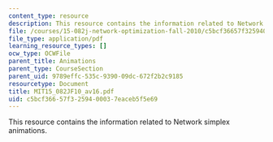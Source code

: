 ```yaml
---
content_type: resource
description: This resource contains the information related to Network simplex animations.
file: /courses/15-082j-network-optimization-fall-2010/c5bcf36657f3259400037eaceb5f5e69_MIT15_082JF10_av16.pdf
file_type: application/pdf
learning_resource_types: []
ocw_type: OCWFile
parent_title: Animations
parent_type: CourseSection
parent_uid: 9789effc-535c-9390-09dc-672f2b2c9185
resourcetype: Document
title: MIT15_082JF10_av16.pdf
uid: c5bcf366-57f3-2594-0003-7eaceb5f5e69
---
```

This resource contains the information related to Network simplex animations.